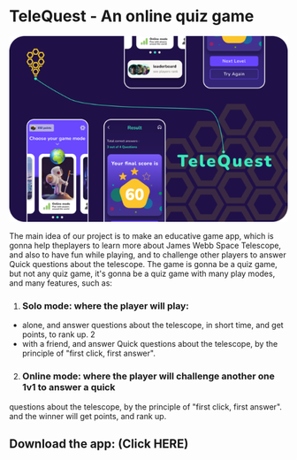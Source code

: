 # TeleQuest - An online quiz game

![Thumbnail](GIT_HUB_THAMBNAIL.png)

The main idea of our project is to make an educative game app, which is gonna
help theplayers to learn more about James Webb Space Telescope, and also to have fun
while playing, and to challenge other players to answer Quick questions about the
telescope.
The game is gonna be a quiz game, but not any quiz game, it's gonna be a quiz game with
many play modes, and many features, such as:
1) ### Solo mode: where the player will play:
- alone, and answer questions about the telescope, in short time, and get
points, to rank up.
2
- with a friend, and answer Quick questions about the telescope, by the
principle of "first click, first answer".
2) ### Online mode: where the player will challenge another one 1v1 to answer a quick
questions about the telescope, by the principle of "first click, first answer". and
the winner will get points, and rank up.

## Download the app: (Click HERE)